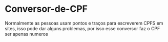 # Conversor-de-CPF
Normalmente as pessoas usam pontos e traços para escreverem CPFS em sites, isso pode dar alguns problemas, por isso esse conversor faz o CPF ser apenas numeros
